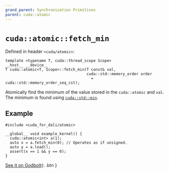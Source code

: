 ```yaml
---
grand_parent: Synchronization Primitives
parent: cuda::atomic
---
```


# `cuda::atomic::fetch_min`

Defined in header `<cuda/atomic>`:

```cuda
template <typename T, cuda::thread_scope Scope>
__host__ __device__
T cuda::atomic<T, Scope>::fetch_min(T const& val,
                                    cuda::std::memory_order order
                                      = cuda::std::memory_order_seq_cst);
```

Atomically find the minimum of the value stored in the `cuda::atomic` and `val`.
The minimum is found using [`cuda::std::min`].

## Example

```cuda
#include <cuda_for_dali/atomic>

__global__ void example_kernel() {
  cuda::atomic<int> a(1);
  auto x = a.fetch_min(0); // Operates as if unsigned.
  auto y = a.load();
  assert(x == 1 && y == 0);
}
```

[See it on Godbolt](https://godbolt.org/z/vMj9e5hdv){: .btn }


[`cuda::std::min`]: https://en.cppreference.com/w/cpp/algorithm/min
